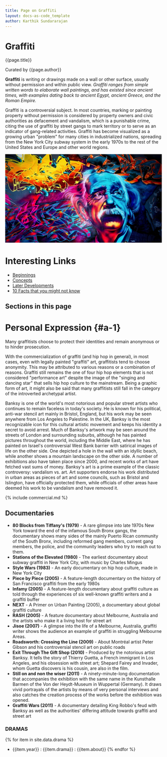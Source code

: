 ```yaml
---
title: Page on Graffiti
layout: docs-as-code_template
author: Karthik Sundararajan
---
```


# Graffiti

{{page.title}}

Curated by {{page.author}}

**Graffiti** is writing or drawings made on a wall or other surface, usually without permission and within public view. _Graffiti ranges from simple written words to elaborate wall paintings, and has existed since ancient times, with examples dating back to ancient Egypt, ancient Greece, and the Roman Empire._

Graffiti is a controversial subject. In most countries, marking or painting property without permission is considered by property owners and civic authorities as defacement and vandalism, which is a punishable crime, citing the use of graffiti by street gangs to mark territory or to serve as an indicator of gang-related activities. Graffiti has become visualized as a growing urban "problem" for many cities in industrialized nations, spreading from the New York City subway system in the early 1970s to the rest of the United States and Europe and other world regions.

![Graffiti](./assets/img/Graffiti.jpg)

# Interesting Links
- [Beginnings](./pages/1_Beginnings.md)
- [Concepts](./pages/2_Concepts.md)
- [Later Developments](./pages/3_Later_Developments.md)
- [10 Facts that you might not know](./pages/10_Facts_Graffiti.md)

## Sections in this page




# Personal Expression {#a-1}
Many graffitists choose to protect their identities and remain anonymous or to hinder prosecution.

With the commercialization of graffiti (and hip hop in general), in most cases, even with legally painted "graffiti" art, graffitists tend to choose anonymity. This may be attributed to various reasons or a combination of reasons. Graffiti still remains the one of four hip hop elements that is not considered "performance art" despite the image of the "singing and dancing star" that sells hip hop culture to the mainstream. Being a graphic form of art, it might also be said that many graffitists still fall in the category of the introverted archetypal artist.

Banksy is one of the world's most notorious and popular street artists who continues to remain faceless in today's society. He is known for his political, anti-war stencil art mainly in Bristol, England, but his work may be seen anywhere from Los Angeles to Palestine. In the UK, Banksy is the most recognizable icon for this cultural artistic movement and keeps his identity a secret to avoid arrest. Much of Banksy's artwork may be seen around the streets of London and surrounding suburbs, although he has painted pictures throughout the world, including the Middle East, where he has painted on Israel's controversial West Bank barrier with satirical images of life on the other side. One depicted a hole in the wall with an idyllic beach, while another shows a mountain landscape on the other side. A number of exhibitions also have taken place since 2000, and recent works of art have fetched vast sums of money. Banksy's art is a prime example of the classic controversy: vandalism vs. art. Art supporters endorse his work distributed in urban areas as pieces of art and some councils, such as Bristol and Islington, have officially protected them, while officials of other areas have deemed his work to be vandalism and have removed it.

{% include commercial.md %}

## Documentaries
- **80 Blocks from Tiffany's (1979)** - A rare glimpse into late 1970s New York toward the end of the infamous South Bronx gangs, the documentary shows many sides of the mainly Puerto Rican community of the South Bronx, including reformed gang members, current gang members, the police, and the community leaders who try to reach out to them.
- **Stations of the Elevated (1980)** - The earliest documentary about subway graffiti in New York City, with music by Charles Mingus
- **Style Wars (1983)** - An early documentary on hip hop culture, made in New York City
- **Piece by Piece (2005)** - A feature-length documentary on the history of San Francisco graffiti from the early 1980s
- **Infamy (2005)** - A feature-length documentary about graffiti culture as told through the experiences of six well-known graffiti writers and a graffiti buffer
- **NEXT** - A Primer on Urban Painting (2005), a documentary about global graffiti culture
- **RASH (2005)**  - A feature documentary about Melbourne, Australia and the artists who make it a living host for street art
- **Jisoe (2007)** - A glimpse into the life of a Melbourne, Australia, graffiti writer shows the audience an example of graffiti in struggling Melbourne Areas.
- **Roadsworth: Crossing the Line (2009)** - About Montréal artist Peter Gibson and his controversial stencil art on public roads
- **Exit Through The Gift Shop (2010)** - Produced by the notorious artist Banksy. It tells the story of Thierry Guetta, a French immigrant in Los Angeles, and his obsession with street art; Shepard Fairey and Invader, whom Guetta discovers is his cousin, are also in the film.
- **Still on and non the wiser (2011)** - A ninety-minute-long documentation that accompanies the exhibition with the same name in the Kunsthalle Barmen of the Von der Heydt-Museum in Wuppertal (Germany). It draws vivid portrayals of the artists by means of very personal interviews and also catches the creation process of the works before the exhibition was opened.
- **Graffiti Wars (2011)** - A documentary detailing King Robbo's feud with Banksy as well as the authorities' differing attitude towards graffiti and street art

### DRAMAS
{% for item in site.data.drama %}
- {{item.year}} : {{item.drama}} : {{item.about}}
{% endfor %}

